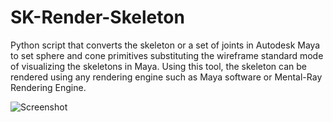 # SK-Render-Skeleton

Python script that converts the skeleton or a set of joints in Autodesk Maya to set sphere and cone primitives substituting the wireframe standard mode of visualizing the skeletons in Maya. Using this tool, the skeleton can be rendered using any rendering engine such as Maya software or Mental-Ray Rendering Engine. 

![Screenshot](https://github.com/NadineAB/SK-Render-Skeleton/blob/master/PrimitivesSkeleton/PrimitivesSkeleton%20Screen%20Shot.png)
